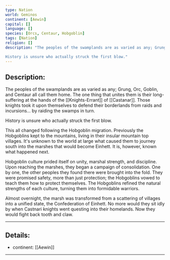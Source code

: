 ```yaml
---
type: Nation
world: Geminos
continent: [Aewin]
capital: []
language: []
species: [Orcs, Centaur, Hobgoblin]
tags: [Nation]
religion: []
description: "The peoples of the swamplands are as varied as any; Grung, Orc, Goblin, and Centaur all call them home. The one thing that unites them is their long-suffering at the hands of the Knights-Errant of Castanar. Those knights took it upon themselves to defend their borderlands from raids and incursions… by raiding the swamps in turn.

History is unsure who actually struck the first blow."
---
```


## Description:

The peoples of the swamplands are as varied as any; Grung, Orc, Goblin, and Centaur all call them home. The one thing that unites them is their long-suffering at the hands of the [[Knights-Errant]] of [[Castanar]]. Those knights took it upon themselves to defend their borderlands from raids and incursions… by raiding the swamps in turn. 

History is unsure who actually struck the first blow.

This all changed following the Hobgoblin migration. Previously the Hobgoblins kept to the mountains, living in their insular mountain top villages. It's unknown to the world at large what caused them to journey south into the marshes that would become Einhett. It is, however, known what happened next.

Hobgoblin culture prided itself on unity, marshal strength, and discipline. Upon reaching the marshes, they began a campaign of consolidation. One by one, the other peoples they found there were brought into the fold. They were promised safety, more than just protection; the Hobgoblins vowed to teach them how to protect themselves. The Hobgoblins refined the natural strengths of each culture, turning them into formidable warriors.

Almost overnight, the marsh was transformed from a scattering of villages into a unified state, the Confederation of Einhett.  No more would they sit idly by when Castnari knights went questing into their homelands. Now they would fight back tooth and claw.

---
## Details:
- continent: [[Aewin]]

---




